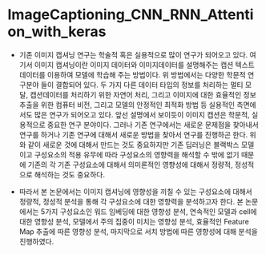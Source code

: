 # ImageCaptioning_CNN_RNN_Attention_with_keras

-  기존 이미지 캡셔닝 연구는 학술적 혹은 실용적으로 많이 연구가 되어오고 있다. 여기서 이미지 캡셔닝이란 이미지 데이터와 이미지데이터를 설명해주는 캡션 텍스트 데이터를 이용하여 모델에 학습해 주는 방법이다. 위 방법에서는 다양한 학문적 연구분야 들이 결합되어 있다. 두 가지 다른 데이터 타입의 정보를 처리하는 멀티 모달, 캡션데이터를 처리하기 위한 자연어 처리, 그리고 이미지에 대한 효율적인 정보 추출을 위한 컴퓨터 비전, 그리고 모델의 안정적인 최적화 방법 등 실용적인 측면에서도 많은 연구가 되어오고 있다. 앞선 설명에서 보이듯이 이미지 캡션은 학문적, 실용적으로 중요한 연구 분야이다. 그러나 기존 연구에서는 새로운 문제점을 찾아내서 연구를 하거나 기존 연구에 대해서 새로운 방법을 찾아서 연구를 진행하곤 한다. 위와 같이 새로운 것에 대해서 만드는 것도 중요하지만 기존 딥러닝은 블랙박스 모델이고 구성요소의 적용 유무에 따라 구성요소의 영향력을 해석할 수 밖에 없기 때문에 기존의 각 기존 구성요소에 대해서 의미론적인 영향성에 대해서 정량적, 정성적으로 해석하는 것도 중요하다. 

-  따라서 본 논문에서는 이미지 캡셔닝에 영향성을 끼칠 수 있는 구성요소에 대해서 정량적,  정성적 분석을 통해 각 구성요소에 대한 영향력을 분석하고자 한다. 본 논문에서는 5가지 구성요소인 워드 임베딩에 대한 영향성 분석, 연속적인 모델과 cell에 대한 영향성 분석, 모델에서 주의 집중이 미치는 영향성 분석, 효율적인 Feature Map 추출에 따른 영향성 분석, 마지막으로 서치 방법에 따른 영향성에 대해 분석을 진행하였다.


